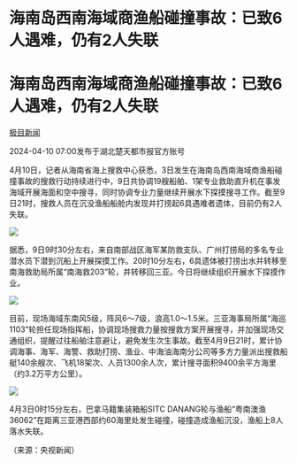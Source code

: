 # 海南岛西南海域商渔船碰撞事故：已致6人遇难，仍有2人失联

# 海南岛西南海域商渔船碰撞事故：已致6人遇难，仍有2人失联

[](https://news.qq.com/omn/author/8QMd23pY5IUbvz7Q)

[极目新闻](https://news.qq.com/omn/author/8QMd23pY5IUbvz7Q)

2024-04-10 07:00发布于湖北楚天都市报官方账号

4月10日，记者从海南省海上搜救中心获悉，3日发生在海南岛西南海域商渔船碰撞事故的搜救行动持续进行中，9日共协调19艘船舶、1架专业救助直升机在事发海域开展海面和空中搜寻，同时协调专业力量继续开展水下探摸搜寻工作。截至9日21时，搜救人员在沉没渔船船舱内发现并打捞起6具遇难者遗体，目前仍有2人失联。

![](https://inews.gtimg.com/om_bt/OEXcxROcdIxS7Ty8xdYFBHsde26_YFMtS0ihNMiKFFYewAA/1000)

据悉，9日9时30分左右，来自南部战区海军某防救支队、广州打捞局的多名专业潜水员下潜到沉船上开展探摸工作。20时10分左右，6具遗体被打捞出水并转移至南海救助局所属“南海救203”轮，并转移回三亚。今日将继续组织开展水下探摸作业。

![](https://inews.gtimg.com/om_bt/OPDyZGfEqbtJJGCluBgVAWBrAu_ymqzAJmv9p-j9uSs3AAA/1000)

目前，现场海域东南风5级，阵风6～7级，浪高1.0～1.5米。三亚海事局所属“海巡1103”轮担任现场指挥船，协调现场搜救力量按搜救方案开展搜寻，并加强现场交通组织，提醒过往船舶注意避让，避免发生次生事故。截至4月9日21时，累计协调海事、海军、海警、救助打捞、渔业、中海油海南分公司等多方力量派出搜救船艇140余艘次、飞机18架次、人员1300余人次，累计搜寻面积9400余平方海里（约3.2万平方公里）。

![](https://inews.gtimg.com/om_bt/ORPXUjQtpuSJcHqJKT0OYlICY57_mJXJqBDVqUkkXidsYAA/1000)

4月3日0时15分左右，巴拿马籍集装箱船SITC
DANANG轮与渔船“粤南澳渔36062”在距离三亚港西部约60海里处发生碰撞，碰撞造成渔船沉没，渔船上8人落水失联。

（来源：央视新闻）

